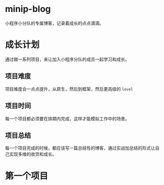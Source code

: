 # minip-blog

小程序小分队的专属博客，记录着成长的点点滴滴。

# 成长计划

通过做一系列项目，来让加入小程序分队的成员一起学习和成长。

## 项目难度

项目难度会一点点提升，从原生，然后到框架，然后更高级的 `level`

## 项目时间

每一个项目都必须要在排期内完成，这样才能模拟工作中的场景。

## 项目总结

每一个项目完成的时候，都应该写一篇总结性的博客，通过实战加总结的形式让自己实现多维的收货和成长。

# 第一个项目










